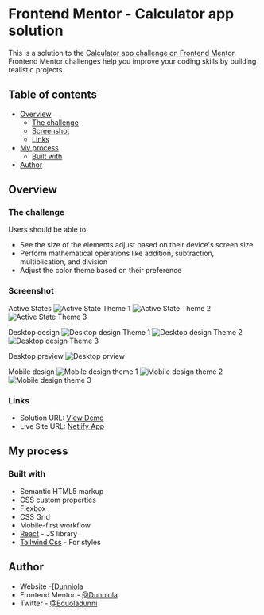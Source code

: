 # Frontend Mentor - Calculator app solution

This is a solution to the [Calculator app challenge on Frontend Mentor](https://www.frontendmentor.io/challenges/calculator-app-9lteq5N29). Frontend Mentor challenges help you improve your coding skills by building realistic projects. 

## Table of contents

- [Overview](#overview)
  - [The challenge](#the-challenge)
  - [Screenshot](#screenshot)
  - [Links](#links)
- [My process](#my-process)
  - [Built with](#built-with)
- [Author](#author)




## Overview

### The challenge

Users should be able to:

- See the size of the elements adjust based on their device's screen size
- Perform mathematical operations like addition, subtraction, multiplication, and division
- Adjust the color theme based on their preference


### Screenshot

Active States 
![Active State Theme 1](./src/design/active-states-theme-1.jpg)
![Active State Theme 2](./src/design/active-states-theme-2.jpg)
![Active State Theme 3](./src/design/active-states-theme-3.jpg)

Desktop design
![Desktop design Theme 1](./src/design/desktop-design-theme-1.jpg)
![Desktop design Theme 2](./src/design/desktop-design-theme-2.jpg)
![Desktop design Theme 3](./src/design/desktop-design-theme-3.jpg)

Desktop preview 
![Desktop prview](./src/design/desktop-preview.jpg)

Mobile design
![Mobile design theme 1](./src/design//mobile-design-theme-1.jpg)
![Mobile design theme 2](./src/design//mobile-design-theme-2.jpg)
![Mobile design theme 3](./src/design//mobile-design-theme-3.jpg)


### Links

- Solution URL: [View Demo](https://github.com/Dunniola/Calculator-app.git)
- Live Site URL: [Netlify App](https://calculator-app-build.netlify.app/)

## My process

### Built with

- Semantic HTML5 markup
- CSS custom properties
- Flexbox
- CSS Grid
- Mobile-first workflow
- [React](https://reactjs.org/) - JS library
- [Tailwind Css](https://tailwindcss.com/) - For styles



## Author

- Website -[[Dunniola](https://calculator-app-build.netlify.app/)
- Frontend Mentor - [@Dunniola](https://www.frontendmentor.io/profile/Dunniola)
- Twitter - [@Eduoladunni](https://www.twitter.com/Eduoladunni)


